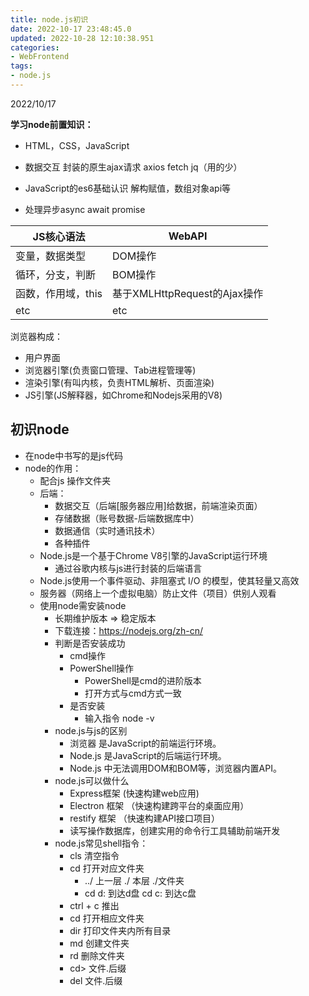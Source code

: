 ```yaml
---
title: node.js初识
date: 2022-10-17 23:48:45.0
updated: 2022-10-28 12:10:38.951
categories: 
- WebFrontend
tags: 
- node.js
---
```


2022/10/17

**学习node前置知识：**

* HTML，CSS，JavaScript

* 数据交互 封装的原生ajax请求 axios fetch jq（用的少）
* JavaScript的es6基础认识 解构赋值，数组对象api等
* 处理异步async await promise

| JS核心语法         | WebAPI                       |
| ------------------ | ---------------------------- |
| 变量，数据类型     | DOM操作                      |
| 循环，分支，判断   | BOM操作                      |
| 函数，作用域，this | 基于XMLHttpRequest的Ajax操作 |
| etc                | etc                          |

浏览器构成：

* 用户界面
* 浏览器引擎(负责窗口管理、Tab进程管理等)
* 渲染引擎(有叫内核，负责HTML解析、页面渲染)
* JS引擎(JS解释器，如Chrome和Nodejs采用的V8)

## 初识node

* 在node中书写的是js代码
* node的作用：
  * 配合js 操作文件夹
  * 后端：
    * 数据交互（后端[服务器应用]给数据，前端渲染页面）
    * 存储数据（账号数据-后端数据库中）
    * 数据通信（实时通讯技术）
    * 各种插件
  * Node.js是一个基于Chrome V8引擎的JavaScript运行环境
    * 通过谷歌内核与js进行封装的后端语言
  * Node.js使用一个事件驱动、非阻塞式 I/O 的模型，使其轻量又高效
  * 服务器（网络上一个虚拟电脑）防止文件（项目）供别人观看
  * 使用node需安装node
    * 长期维护版本 => 稳定版本
    * 下载连接：https://nodejs.org/zh-cn/
    * 判断是否安装成功
      * cmd操作
      * PowerShell操作
        * PowerShell是cmd的进阶版本
        * 打开方式与cmd方式一致
      * 是否安装
        * 输入指令 node -v
    * node.js与js的区别
      * 浏览器 是JavaScript的前端运行环境。
      * Node.js 是JavaScript的后端运行环境。
      * Node.js 中无法调用DOM和BOM等，浏览器内置API。
    * node.js可以做什么
      * Express框架 (快速构建web应用)
      * Electron 框架 （快速构建跨平台的桌面应用）
      * restify 框架 （快速构建API接口项目）
      * 读写操作数据库，创建实用的命令行工具辅助前端开发
    * node.js常见shell指令：
      * cls 清空指令
      * cd 打开对应文件夹
        * ../ 上一层 ./ 本层 ./文件夹
        * cd d: 到达d盘  cd c: 到达c盘
      * ctrl + c 推出
      * cd 打开相应文件夹
      * dir 打印文件夹内所有目录
      * md 创建文件夹
      * rd 删除文件夹
      * cd> 文件.后缀
      * del 文件.后缀